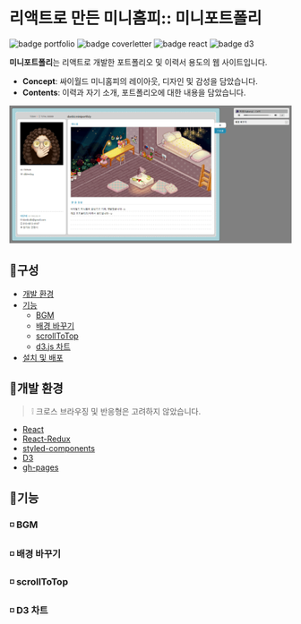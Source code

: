 # 리액트로 만든 미니홈피:: 미니포트폴리


![badge portfolio](https://img.shields.io/badge/🤹‍portfolio-238db3)
![badge coverletter](https://img.shields.io/badge/📨coverletter-ff6b6b)
![badge react](https://img.shields.io/badge/📍react.js-20c997)
![badge d3](https://img.shields.io/badge/📍d3.js-20c997)

**미니포트폴리**는 리액트로 개발한 포트폴리오 및 이력서 용도의 웹 사이트입니다.

- **Concept**: 싸이월드 미니홈피의 레이아웃, 디자인 및 감성을 담았습니다. 
- **Contents**: 이력과 자기 소개, 포트폴리오에 대한 내용을 담았습니다. 

![main](./docs/img/capture_main.gif)

## 📌구성
- [개발 환경](#📌개발-환경)  
- [기능](#기능) 
  - [BGM](#bgm)
  - [배경 바꾸기](#change-skin)
  - [scrollToTop](#scroll-to-top)
  - [d3.js 차트](#d3)
- [설치 및 배포](#install)

## 📌개발 환경 
> ❕ 크로스 브라우징 및 반응형은 고려하지 않았습니다.
- [React](https://github.com/facebook/react/)
- [React-Redux](https://github.com/reduxjs/react-redux) 
- [styled-components](https://github.com/styled-components/styled-components)
- [D3](https://github.com/d3/d3)
- [gh-pages](https://github.com/tschaub/gh-pages) 

## 📌기능 

### ◽ BGM

### ◽ 배경 바꾸기
### ◽ scrollToTop
### ◽ D3 차트



